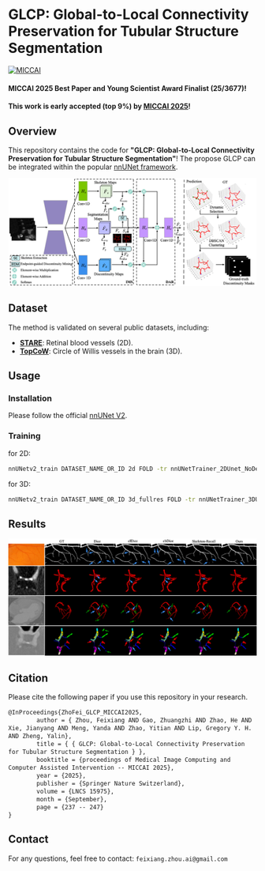 # GLCP: Global-to-Local Connectivity Preservation for Tubular Structure Segmentation
[![MICCAI](https://img.shields.io/badge/MICCAI-Target_Conference-blue.svg)](https://miccai.org/)

#### MICCAI 2025 Best Paper and Young Scientist Award Finalist (25/3677)!
#### This work is early accepted  (top 9%) by [MICCAI 2025](https://conferences.miccai.org/2025/en/default.asp)!
## Overview

This repository contains the code for **"GLCP: Global-to-Local Connectivity Preservation for Tubular Structure Segmentation"**! The propose GLCP can be integrated within the popular [nnUNet framework](https://github.com/MIC-DKFZ/nnUNet).

![Overview](./img/framework.png)

## Dataset
The method is validated on several public datasets, including:

- [**STARE**](https://cecas.clemson.edu/~ahoover/stare/): Retinal blood vessels (2D).
- [**TopCoW**](https://topcow23.grand-challenge.org/): Circle of Willis vessels in the brain (3D).


## Usage
### Installation

Please follow  the official [nnUNet V2](https://github.com/MIC-DKFZ/nnUNet).

### Training

for 2D:
```bash
nnUNetv2_train DATASET_NAME_OR_ID 2d FOLD -tr nnUNetTrainer_2DUnet_NoDeepSupervision_CE_DC_crit_ske_refine
```

for 3D:
```bash
nnUNetv2_train DATASET_NAME_OR_ID 3d_fullres FOLD -tr nnUNetTrainer_3DUnet_NoDeepSupervision_CE_DC_crit_ske_refine
```
## Results
![result](./img/vis_results.png)

## Citation
Please cite the following paper if you use this repository in your research.
```
@InProceedings{ZhoFei_GLCP_MICCAI2025,
        author = { Zhou, Feixiang AND Gao, Zhuangzhi AND Zhao, He AND Xie, Jianyang AND Meng, Yanda AND Zhao, Yitian AND Lip, Gregory Y. H. AND Zheng, Yalin},
        title = { { GLCP: Global-to-Local Connectivity Preservation for Tubular Structure Segmentation } },
        booktitle = {proceedings of Medical Image Computing and Computer Assisted Intervention -- MICCAI 2025},
        year = {2025},
        publisher = {Springer Nature Switzerland},
        volume = {LNCS 15975},
        month = {September},
        page = {237 -- 247}
}
```

## Contact
For any questions, feel free to contact: `feixiang.zhou.ai@gmail.com`
